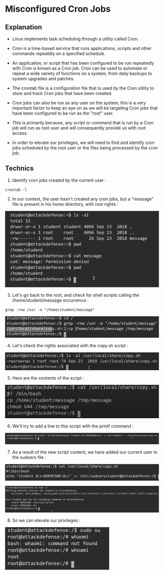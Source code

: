 # Misconfigured Cron Jobs

## Explanation

- Linux implements task scheduling through a utility called Cron.

- Cron is a time-based service that runs applications, scripts and other commands repeatdly on a specified schedule.

- An application, or script that has been configured to be run repeatedly with Cron is known as a Cron job. Cron can be used to automate or repeat a wide variety of functions on a system, from daily backups to system upgrades and patches.

- The crontab file is a configuration file that is used by the Cron utility to store and track Cron jobs that have been created.

- Cron jobs can also be run as any user on the system, this is a very important factor to keep an eye on as we will be targeting Cron jobs that have been configured to be run as the "root" user.

- This is primarily because, any script or command that is run by a Cron job will run as root user and will consequently provide us with root access.

- In order to elevate our privileges, we will need to find and identify cron jobs scheduled by the root user or the files being processed by the cron job.

## Technics

1. Identify cron jobs created by the current user :
```
crontab -l
```

2. In our context, the user hasn't created any cron jobs, but a "message" file is present in his home directory, with root rights :

![message-file](../../../../Media/Linux-Misconfigured-Cron-Jobs/message-file.png)

3. Let's go back to the root, and check for shell scripts calling the /home/student/message occurrence : 
```
grep -rnw /usr -e "/home/student/message"
```
![grep](../../../../Media/Linux-Misconfigured-Cron-Jobs/grep.png)

4. Let's check the rights associated with the copy.sh script :

![copy-sh](../../../../Media/Linux-Misconfigured-Cron-Jobs/copy-sh.png)

5. Here are the contents of the script :

![copy-sh-2](../../../../Media/Linux-Misconfigured-Cron-Jobs/copy-sh-2.png)

6. We'll try to add a line to this script with the printf command :

![printf](../../../../Media/Linux-Misconfigured-Cron-Jobs/printf.png)

7. As a result of the new script content, we have added our current user to the sudoers file :

![printf-result](../../../../Media/Linux-Misconfigured-Cron-Jobs/printf-result.png)

![sudo](../../../../Media/Linux-Misconfigured-Cron-Jobs/sudo.png)

8. So we can elevate our privileges :

![root](../../../../Media/Linux-Misconfigured-Cron-Jobs/root.png)